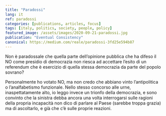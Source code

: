 ```yaml
---
title: "Paradossi"
lang: it
ref: paradossi
categories: [publications, articles, focus]
tags: [italy, politics, society, people, policy]
featured_image: /assets/images/2020-09-21-paradossi.jpg
publication: "Eventual Consistency"
canonical: https://medium.com/reale/paradossi-3fd25e594b87
---
```


Non è paradossale che quella parte dell’opinione pubblica che ha difeso il NO come presidio di democrazia non riesca ad accettare l’esito di un referendum che è esercizio di quella stessa democrazia da parte del popolo sovrano?

Personalmente ho votato NO, ma non credo che abbiano vinto l’antipolitica o l’analfabetismo funzionale. Nello stesso concorso alle urne, inaspettatamente alto, io leggo invece un trionfo della democrazia, e sono convinto che la sinistra debba ancora una volta interrogarsi sulle ragioni della propria incapacità non dico di parlare al Paese (sarebbe troppa grazia) ma di ascoltarlo, e già che c’è sulle proprie reazioni.
